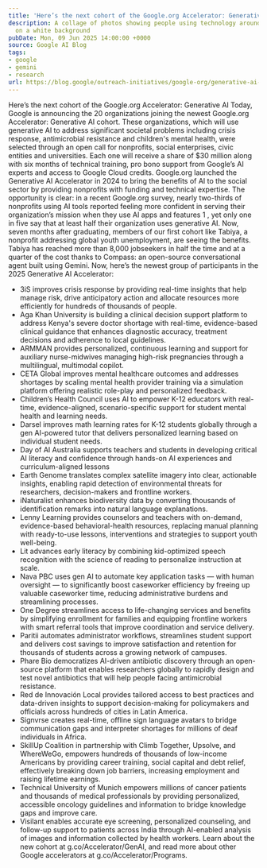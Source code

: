 ```yaml
---
title: 'Here’s the next cohort of the Google.org Accelerator: Generative AI'
description: A collage of photos showing people using technology around the world,
  on a white background
pubDate: Mon, 09 Jun 2025 14:00:00 +0000
source: Google AI Blog
tags:
- google
- gemini
- research
url: https://blog.google/outreach-initiatives/google-org/generative-ai-accelerator-cohort-2025/
---
```


Here’s the next cohort of the Google.org Accelerator: Generative AI
Today, Google is announcing the 20 organizations joining the newest Google.org Accelerator: Generative AI cohort. These organizations, which will use generative AI to address significant societal problems including crisis response, antimicrobial resistance and children's mental health, were selected through an open call for nonprofits, social enterprises, civic entities and universities. Each one will receive a share of $30 million along with six months of technical training, pro bono support from Google’s AI experts and access to Google Cloud credits.
Google.org launched the Generative AI Accelerator in 2024 to bring the benefits of AI to the social sector by providing nonprofits with funding and technical expertise. The opportunity is clear: in a recent Google.org survey, nearly two-thirds of nonprofits using AI tools reported feeling more confident in serving their organization’s mission when they use AI apps and features 1 , yet only one in five say that at least half their organization uses generative AI. Now, seven months after graduating, members of our first cohort like Tabiya, a nonprofit addressing global youth unemployment, are seeing the benefits. Tabiya has reached more than 8,000 jobseekers in half the time and at a quarter of the cost thanks to Compass: an open-source conversational agent built using Gemini.
Now, here’s the newest group of participants in the 2025 Generative AI Accelerator:
- 3iS improves crisis response by providing real-time insights that help manage risk, drive anticipatory action and allocate resources more efficiently for hundreds of thousands of people.
- Aga Khan University is building a clinical decision support platform to address Kenya's severe doctor shortage with real-time, evidence-based clinical guidance that enhances diagnostic accuracy, treatment decisions and adherence to local guidelines.
- ARMMAN provides personalized, continuous learning and support for auxiliary nurse-midwives managing high-risk pregnancies through a multilingual, multimodal copilot.
- CETA Global improves mental healthcare outcomes and addresses shortages by scaling mental health provider training via a simulation platform offering realistic role-play and personalized feedback.
- Children’s Health Council uses AI to empower K-12 educators with real-time, evidence-aligned, scenario-specific support for student mental health and learning needs.
- Darsel improves math learning rates for K-12 students globally through a gen AI-powered tutor that delivers personalized learning based on individual student needs.
- Day of AI Australia supports teachers and students in developing critical AI literacy and confidence through hands-on AI experiences and curriculum-aligned lessons
- Earth Genome translates complex satellite imagery into clear, actionable insights, enabling rapid detection of environmental threats for researchers, decision-makers and frontline workers.
- iNaturalist enhances biodiversity data by converting thousands of identification remarks into natural language explanations.
- Lenny Learning provides counselors and teachers with on-demand, evidence-based behavioral-health resources, replacing manual planning with ready-to-use lessons, interventions and strategies to support youth well-being.
- Lit advances early literacy by combining kid-optimized speech recognition with the science of reading to personalize instruction at scale.
- Nava PBC uses gen AI to automate key application tasks — with human oversight — to significantly boost caseworker efficiency by freeing up valuable caseworker time, reducing administrative burdens and streamlining processes.
- One Degree streamlines access to life-changing services and benefits by simplifying enrollment for families and equipping frontline workers with smart referral tools that improve coordination and service delivery.
- Paritii automates administrator workflows, streamlines student support and delivers cost savings to improve satisfaction and retention for thousands of students across a growing network of campuses.
- Phare Bio democratizes AI-driven antibiotic discovery through an open-source platform that enables researchers globally to rapidly design and test novel antibiotics that will help people facing antimicrobial resistance.
- Red de Innovación Local provides tailored access to best practices and data-driven insights to support decision-making for policymakers and officials across hundreds of cities in Latin America.
- Signvrse creates real-time, offline sign language avatars to bridge communication gaps and interpreter shortages for millions of deaf individuals in Africa.
- SkillUp Coalition in partnership with Climb Together, Upsolve, and WhereWeGo, empowers hundreds of thousands of low-income Americans by providing career training, social capital and debt relief, effectively breaking down job barriers, increasing employment and raising lifetime earnings.
- Technical University of Munich empowers millions of cancer patients and thousands of medical professionals by providing personalized, accessible oncology guidelines and information to bridge knowledge gaps and improve care.
- Visilant enables accurate eye screening, personalized counseling, and follow-up support to patients across India through AI-enabled analysis of images and information collected by health workers.
Learn about the new cohort at g.co/Accelerator/GenAI, and read more about other Google accelerators at g.co/Accelerator/Programs.